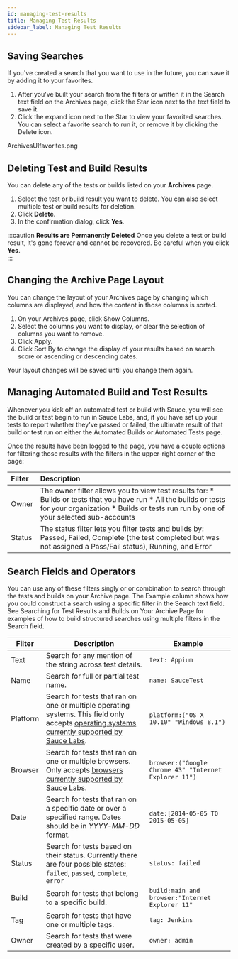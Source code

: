 ```yaml
---
id: managing-test-results
title: Managing Test Results
sidebar_label: Managing Test Results
---
```


## Saving Searches

If you've created a search that you want to use in the future, you can save it by adding it to your favorites.

1. After you've built your search from the filters or written it in the Search text field on the Archives page, click the Star icon next to the text field to save it.
2. Click the expand icon next to the Star to view your favorited searches. You can select a favorite search to run it, or remove it by clicking the Delete icon.  

ArchivesUIfavorites.png

## Deleting Test and Build Results

You can delete any of the tests or builds listed on your **Archives** page.

1. Select the test or build result you want to delete. You can also select multiple test or build results for deletion.  
2. Click **Delete**.
3. In the confirmation dialog, click **Yes**.

:::caution **Results are Permanently Deleted**
Once you delete a test or build result, it's gone forever and cannot be recovered. Be careful when you click **Yes**.  
:::

## Changing the Archive Page Layout
You can change the layout of your Archives page by changing which columns are displayed, and how the content in those columns is sorted.

1. On your Archives page, click Show Columns.
2. Select the columns you want to display, or clear the selection of columns you want to remove.
3. Click Apply.
4. Click Sort By to change the display of your results based on search score or ascending or descending dates.

Your layout changes will be saved until you change them again.

## Managing Automated Build and Test Results

Whenever you kick off an automated test or build with Sauce, you will see the build or test begin to run in Sauce Labs, and, if you have set up your tests to report whether they've passed or failed, the ultimate result of that build or test run on either the Automated Builds or Automated Tests page.

Once the results have been logged to the page, you have a couple options for filtering those results with the filters in the upper-right corner of the page:

| Filter | Description |
| :--- | :--- |
| Owner | The owner filter allows you to view test results for: * Builds or tests that you have run * All the builds or tests for your organization * Builds or tests run run by one of your selected sub-accounts |
| Status | The status filter lets you filter tests and builds by: Passed, Failed, Complete (the test completed but was not assigned a Pass/Fail status), Running, and Error |

## Search Fields and Operators

You can use any of these filters singly or or combination to search through the tests and builds on your Archive page. The Example column shows how you could construct a search using a specific filter in the Search text field. See Searching for Test Results and Builds on Your Archive Page for examples of how to build structured searches using multiple filters in the Search field.

| Filter   | Description                                                                                                                                                                                                            | Example                                               |
|----------|------------------------------------------------------------------------------------------------------------------------------------------------------------------------------------------------------------------------|-------------------------------------------------------|
| Text     | Search for any mention of the string across test details.                                                                                                                                                              | `text: Appium`                                        |
| Name     | Search for full or partial test name.                                                                                                                                                                                  | `name: SauceTest`                                     |
| Platform | Search for tests that ran on one or multiple operating systems.   This field only accepts [operating systems currently supported by Sauce Labs](https://saucelabs.com/platforms/?_ga=1.85833371.341070038.1437411028). | `platform:("OS X 10.10" "Windows 8.1")`               |
| Browser  | Search for tests that ran on one or multiple browsers. Only accepts [browsers currently supported by Sauce Labs](https://saucelabs.com/platform/supported-browsers-devices).                                           | `browser:("Google Chrome 43" "Internet Explorer 11")` |
| Date     | Search for tests that ran on a specific date or over a specified range. Dates should be in _YYYY-MM-DD_ format.                                                                                                        | `date:[2014-05-05 TO 2015-05-05]`                     |
| Status   | Search for tests based on their status. Currently there are four possible states: `failed`, `passed`, `complete`, `error`                                                                                              | `status: failed`                                      |
| Build    | Search for tests that belong to a specific build.                                                                                                                                                                      | `build:main and browser:"Internet Explorer 11"`       |
| Tag      | Search for tests that have one or multiple tags.                                                                                                                                                                       | `tag: Jenkins`                                        |
| Owner    | Search for tests that were created by a specific user.                                                                                                                                                                 | `owner: admin`                                        |